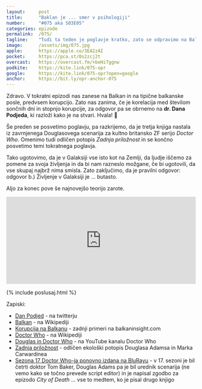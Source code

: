 ```yaml
---
layout: 	post
title:  	"Baklan je ... smer v psihologiji"
number: 	"#075 aka S03E05"
categories:	epizode
permalink:	/075/
tagline: 	"Tudi ta teden je poglavje kratko, zato se odpravimo na Balkan, kjer raziskujemo korelacijo med sončnimi dnevi in korupcijo. Pomaga nam tudi Dan Podjed, avtor pa prebere citat."
image:		/assets/img/075.jpg
apple:		https://apple.co/3EA2zAI
pocket:		https://pca.st/0s2zcj2t
overcast:	https://overcast.fm/+beHiTggnw
podkite:	https://kite.link/075-opr
google:		https://kite.link/075-opr?open=google
anchor:		https://bit.ly/opr-anchor-075
---
```


Zdravo. V tokratni epizodi nas zanese na Balkan in na tipične balkanske posle, predvsem korupcijo. Zato nas zanima, če je korelacija med številom sončnih dni in stopnjo korupcije, za odgovor pa se obrnemo na **dr. Dana Podjeda**, ki razloži kako je na stvari. Hvala! 🙏 

Še preden se posvetimo poglavju, pa razkrijemo, da je tretja knjiga nastala iz zavrnjenega Douglasovega scenarija za kultno britansko ZF serijo _Doctor Who_. Omenimo tudi odličen potopis _Zadnja priložnost_ in se končno posvetimo temi tokratnega poglavja. 

Tako ugotovimo, da je v Galaksiji vse isto kot na Zemlji, da ljudje iščemo za pomene za svoja življenja in da bi nam razneslo možgane, če bi ugotovili, da vse skupaj najbrž nima smisla. Zato zaključimo, da je pravilni odgovor: odgovor b.) Življenje v Galaksiji je ... butasto.

Aljo za konec pove še najnovejšo teorijo zarote. 

<iframe src="https://open.spotify.com/embed/episode/2wQZUdIa1CCU9yzweIr9lH" width="100%" height="232" frameBorder="0" allowfullscreen="" allow="autoplay; clipboard-write; encrypted-media; fullscreen; picture-in-picture"></iframe>

{% include poslusaj.html %}

Zapiski:
- [Dan Podjed](https://twitter.com/dandanko/) - na twitterju
- [Balkan](https://en.wikipedia.org/wiki/Balkans) - na Wikipediji
- [Korupcija na Balkanu](https://balkaninsight.com/tag/corruption-in-the-balkans/) - zadnji primeri na balkaninsight.com
- [Doctor Who](https://en.wikipedia.org/wiki/Doctor_Who) - na Wikipediji
- [Douglas in Doctor Who](https://www.youtube.com/watch?v=hMXF7TxedEM) - na YouTube kanalu Doctor Who
- [Zadnja priložnost](https://plus.si.cobiss.net/opac7/bib/109058048) - odličen ekološki potopis Douglasa Adamsa in Marka Carwardinea 
- [Sezona 17 Doctor Who-ja ponovno izdana na BluRayu](https://www.digitalspy.com/tv/a37895752/doctor-who-season-17-bluray-tom-baker/) -  v 17. sezoni je bil četrti doktor Tom Baker, Douglas Adams pa je bil urednik scenarija (ne vemo kako se točno prevede script editor) in je napisal zgodbo za epizodo _City of Death_ ... vse to medtem, ko je pisal drugo knjigo